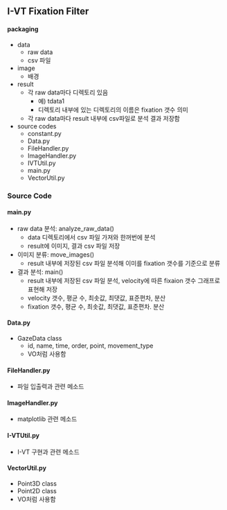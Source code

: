 ## I-VT Fixation Filter

#### packaging

- data
  - raw data
  - csv 파일
- image
  - 배경
- result
  - 각 raw data마다 디렉토리 있음
    - 예) tdata1
    - 디렉토리 내부에 있는 디렉토리의 이름은 fixation 갯수 의미
  - 각 raw data마다 result 내부에 csv파일로 분석 결과 저장함
- source codes
  - constant.py
  - Data.py
  - FileHandler.py
  - ImageHandler.py
  - IVTUtil.py
  - main.py
  - VectorUtil.py



### Source Code

#### main.py

- raw data 분석: analyze_raw_data()
  - data 디렉토리에서 csv 파일 가져와 한꺼번에 분석
  - result에 이미지, 결과 csv 파일 저장
- 이미지 분류: move_images()
  - result 내부에 저장된 csv 파일 분석해 이미를 fixation 갯수를 기준으로 분류
- 결과 분석: main()
  - result 내부에 저장된 csv 파일 분석, velocity에 따른 fixaion 갯수 그래프로 표현해 저장
  - velocity 갯수, 평균 수, 최솟값, 최댓값, 표준편차, 분산
  - fixation 갯수, 평균 수, 최솟값, 최댓값, 표준편차. 분산



#### Data.py

- GazeData class
  - id, name, time, order, point, movement_type
  - VO처럼 사용함



#### FileHandler.py

- 파일 입출력과 관련 메소드



#### ImageHandler.py

- matplotlib 관련 메소드



#### I-VTUtil.py

- I-VT 구현과 관련 메소드



#### VectorUtil.py

- Point3D class
- Point2D class
- VO처럼 사용함